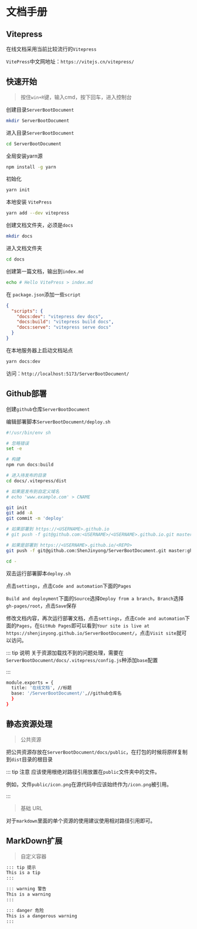 # 文档手册

## Vitepress

在线文档采用当前比较流行的`Vitepress`

`VitePress`中文网地址：`https://vitejs.cn/vitepress/`

## 快速开始

> 按住`win+R`键，输入cmd，按下回车，进入控制台

 创建目录`ServerBootDocument`

```sh
mkdir ServerBootDocument
```

进入目录`ServerBootDocument`

```sh
cd ServerBootDocument
```

全局安装yarn源

```sh
npm install -g yarn
```

初始化

```sh
yarn init
```

本地安装 `VitePress`

```sh
yarn add --dev vitepress
```

创建文档文件夹，必须是`docs`

```sh
mkdir docs
```

进入文档文件夹

```sh
cd docs
```

创建第一篇文档，输出到`index.md`

```sh
echo # Hello VitePress > index.md
```

在 `package.json`添加一些`script`

```json
{
  "scripts": {
    "docs:dev": "vitepress dev docs",
    "docs:build": "vitepress build docs",
    "docs:serve": "vitepress serve docs"
  }
}
```

在本地服务器上启动文档站点

```sh
yarn docs:dev
```

访问：`http://localhost:5173/ServerBootDocument/`

## Github部署

创建`github`仓库`ServerBootDocument`

编辑部署脚本`ServerBootDocument/deploy.sh`

```sh
#!/usr/bin/env sh

# 忽略错误
set -e

# 构建
npm run docs:build

# 进入待发布的目录
cd docs/.vitepress/dist

# 如果是发布到自定义域名
# echo 'www.example.com' > CNAME

git init
git add -A
git commit -m 'deploy'

# 如果部署到 https://<USERNAME>.github.io
# git push -f git@github.com:<USERNAME>/<USERNAME>.github.io.git master

# 如果是部署到 https://<USERNAME>.github.io/<REPO>
git push -f git@github.com:ShenJinyong/ServerBootDocument.git master:gh-pages

cd -
```

双击运行部署脚本`deploy.sh`

点击`settings`，点击`Code and automation`下面的`Pages`

`Build and deployment`下面的`Source`选择`Deploy from a branch`，`Branch`选择`gh-pages/root`，点击`Save`保存

修改文档内容，再次运行部署文档，点击`settings`，点击`Code and automation`下面的`Pages`，在`GitHub Pages`即可以看到`Your site is live at https://shenjinyong.github.io/ServerBootDocument/`，点击`Visit site`就可以访问。

::: tip 说明
关于资源加载找不到的问题处理，需要在`ServerBootDocument/docs/.vitepress/config.js`种添加`base`配置

:::

```sh
module.exports = {
  title: '在线文档', //标题
  base: '/ServerBootDocument/',//github仓库名
  }
}
```

## 静态资源处理

> 公共资源

把公共资源存放在`ServerBootDocument/docs/public`，在打包的时候将原样复制到`dist`目录的根目录

::: tip 注意
应该使用根绝对路径引用放置在`public`文件夹中的文件。

例如，文件`public/icon.png`在源代码中应该始终作为`/icon.png`被引用。

:::

> 基础 URL

对于`markdown`里面的单个资源的使用建议使用相对路径引用即可。

## MarkDown扩展

> 自定义容器

```md
::: tip 提示
This is a tip
:::

::: warning 警告
This is a warning
:::

::: danger 危险
This is a dangerous warning
:::
```

